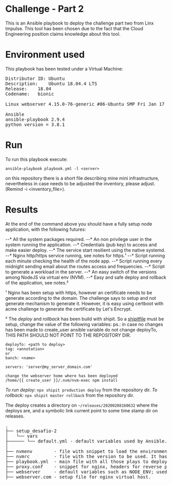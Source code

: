# Challenge - Part 2

This is an Ansible playbook to deploy the challenge part two from
Linx Impulse. This tool has been chosen due to the fact that the Cloud
Engineering position claims knowledge about this tool.

# Environment used

This playbook has been tested under a Virtual Machine:
<pre>
Distributor ID:	Ubuntu
Description:	Ubuntu 18.04.4 LTS
Release:	18.04
Codename:	bionic

Linux webserver 4.15.0-76-generic #86-Ubuntu SMP Fri Jan 17 17:24:28 UTC 2020 x86_64 x86_64 x86_64 GNU/Linux

Ansible
ansible-playbook 2.9.4
python version = 3.8.1
</pre>

# Run

To run this playbook execute:

```
ansible-playbook playbook.yml -l <server>
```

on this repository there is a short file describing mine mini
infrastructure, nevertheless in case needs to be adjusted the inventory,
please adjust. (Remind -i <inventory_file>).

# Results

At the end of the command above you should have a fully setup node
application, with the following futures:

--* All the system packages required.
--* An non privilege user in the system running the application.
--* Credentials (pub key) to access and make easier deploy.
--* The service start resilient using the native systemd.
--* Nginx http/https service running, see notes for https.¹
--* Script running each minute checking the health of the node app.
--* Script running every midnight sending email about the routes access and frequencies.
--* Script to generate a workload in the server.
--* An easy switch of the versions among NodeJS via virtual env (NVM).
--* Easy and safe deploy and rollback of the application, see notes.²

¹ Nginx has been setup with https, however an certificate needs to be
generate according to the domain. The challenge says to setup and not
generate mechanism to generate it. However, it is easy using certboot
with acme challenge to generate the certificate by Let's Encrypt.

² The *deploy* and *rollback* has been build with shipit. So a
[shipitfile](https://github.com/alessandro11/desafio-2/blob/master/shipitfile.js)
must be setup, change the value of the following variables:
ps.: in case no changes has been made to create_user ansible variable
do not change deployTo, THIS PATH SHOULD NOT POINT TO THE REPOSITORY DIR.

```
deployTo: <path to deploy>
tag: <annotation>
or
banch: <name>

servers: 'server@my_server_domain.com'

change the webserver home where has been deployed
/home/{{ create_user }}/.nvm/nvm-exec npm install
```

*To run deploy:* ```npx shipit production deploy``` from the repository dir.
*To rollback:* ```npx shipit master rollback``` from the repository dir.

The deploy creates a directory on ```~/releases/20200208160632```
where the deploys are, and a symbolic link current point to some time
stamp dir on releases.

<pre>
.
├── setup_desafio-2
│   └── vars
├────── └── default.yml - default variables used by Ansible.
│
├── nvmenv        - file with snippet to load the environment of nvm/node.
├── nvmrc         - file with the version to be used. It has been locked for LTS.
├── playbook.yml  - main file with all those plays to deploy completely the challenge two.
├── proxy.conf    - snippet for nginx, headers for reverse proxy.
├── webserver     - default variables such as NODE_ENV; used for some scripts.
├── webserver.com - setup file for nginx virtual host.
</pre>
